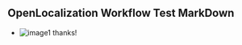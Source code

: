 ## OpenLocalization Workflow Test MarkDown
* ![image1](.\3c6023d3-e890-4ed9-816b-02116a447ccb.PNG) thanks!

<!--HONumber=Nov16_HO2-->


